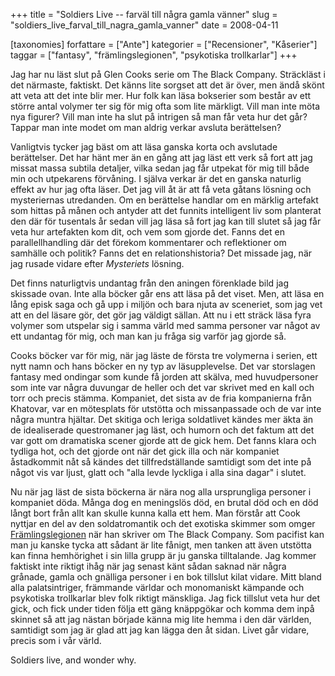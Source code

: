 +++
title = "Soldiers Live -- farväl till några gamla vänner"
slug = "soldiers_live_farval_till_nagra_gamla_vanner"
date = 2008-04-11

[taxonomies]
forfattare = ["Ante"]
kategorier = ["Recensioner", "Kåserier"]
taggar = ["fantasy", "främlingslegionen", "psykotiska trollkarlar"]
+++

Jag har nu läst slut på Glen Cooks serie om The Black Company. Sträckläst i det närmaste, faktiskt. Det känns lite sorgset att det är över, men ändå skönt att veta att det inte blir mer. Hur folk kan läsa bokserier som består av ett större antal volymer ter sig för mig ofta som lite märkligt. Vill man inte möta nya figurer? Vill man inte ha slut på intrigen så man får veta hur det går? Tappar man inte modet om man aldrig verkar avsluta berättelsen?

Vanligtvis tycker jag bäst om att läsa ganska korta och avslutade berättelser. Det har hänt mer än en gång att jag läst ett verk så fort att jag missat massa subtila detaljer, vilka sedan jag får utpekat för mig till både min och utpekarens förvåning. I själva verkar är det en ganska naturlig effekt av hur jag ofta läser. Det jag vill åt är att få veta gåtans lösning och mysteriernas utredanden. Om en berättelse handlar om en märklig artefakt som hittas på månen och antyder att det funnits intelligent liv som planterat den där för tusentals år sedan vill jag läsa så fort jag kan till slutet så jag får veta hur artefakten kom dit, och vem som gjorde det. Fanns det en parallellhandling där det förekom kommentarer och reflektioner om samhälle och politik? Fanns det en relationshistoria? Det missade jag, när jag rusade vidare efter <em>Mysteriets</em> lösning.

Det finns naturligtvis undantag från den aningen förenklade bild jag skissade ovan. Inte alla böcker går ens att läsa på det viset. Men, att läsa en lång episk saga och gå upp i miljön och bara njuta av sceneriet, som jag vet att en del läsare gör, det gör jag väldigt sällan. Att nu i ett sträck läsa fyra volymer som utspelar sig i samma värld med samma personer var något av ett undantag för mig, och man kan ju fråga sig varför jag gjorde så.

Cooks böcker var för mig, när jag läste de första tre volymerna i serien, ett nytt namn och hans böcker en ny typ av läsupplevelse. Det var storslagen fantasy med ondingar som kunde få jorden att skälva, med huvudpersoner som inte var några duvungar de heller och det var skrivet med en kall och torr och precis stämma. Kompaniet, det sista av de fria kompanierna från Khatovar, var en mötesplats för utstötta och missanpassade och de var inte några muntra hjältar. Det skitiga och leriga soldatlivet kändes mer äkta än de idealiserade questromaner jag läst, och humorn och det faktum att det var gott om dramatiska scener gjorde att de gick hem. Det fanns klara och tydliga hot, och det gjorde ont när det gick illa och när kompaniet åstadkommit nåt så kändes det tillfredställande samtidigt som det inte på något vis var ljust, glatt och "alla levde lyckliga i alla sina dagar" i slutet.

Nu när jag läst de sista böckerna är nära nog alla ursprungliga personer i kompaniet döda. Många dog en meningslös död, en brutal död och en död långt bort från allt kan skulle kunna kalla ett hem. Man förstår att Cook nyttjar en del av den soldatromantik och det exotiska skimmer som omger <a href="http://www.legion-etrangere.com/">Främlingslegionen</a> när han skriver om The Black Company. Som pacifist kan man ju kanske tycka att sådant är lite fånigt, men tanken att även utstötta kan finna hemhörighet i sin lilla grupp är ju ganska tilltalande. Jag kommer faktiskt inte riktigt ihåg när jag senast känt sådan saknad när några grånade, gamla och gnälliga personer i en bok tillslut kilat vidare. Mitt bland alla palatsintriger, främmande världar och monomaniskt kämpande och psykotiska trollkarlar blev folk riktigt mänskliga. Jag fick tillslut veta hur det gick, och fick under tiden följa ett gäng knäppgökar och komma dem inpå skinnet så att jag nästan började känna mig lite hemma i den där världen, samtidigt som jag är glad att jag kan lägga den åt sidan. Livet går vidare, precis som i vår värld.

Soldiers live, and wonder why.

